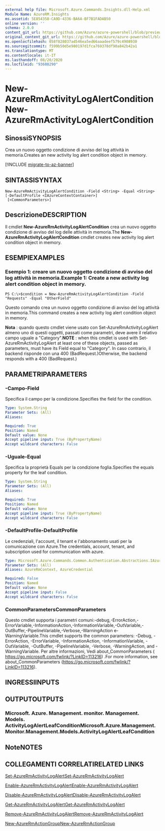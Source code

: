 ```yaml
---
external help file: Microsoft.Azure.Commands.Insights.dll-Help.xml
Module Name: AzureRM.Insights
ms.assetid: 5E854358-CA9D-4336-BA6A-BF7B1FADAB50
online version: ''
schema: 2.0.0
content_git_url: https://github.com/Azure/azure-powershell/blob/preview/src/ResourceManager/Insights/Commands.Insights/help/New-AzureRmActivityLogAlertCondition.md
original_content_git_url: https://github.com/Azure/azure-powershell/blob/preview/src/ResourceManager/Insights/Commands.Insights/help/New-AzureRmActivityLogAlertCondition.md
ms.openlocfilehash: 058f828037ad546ea5ed66aaadeef579c4908930
ms.sourcegitcommit: f599b50d5e980197d1fca769378df90a842b42a1
ms.translationtype: MT
ms.contentlocale: it-IT
ms.lasthandoff: 08/20/2020
ms.locfileid: "93688290"
---
```

# <span data-ttu-id="382e6-101">New-AzureRmActivityLogAlertCondition</span><span class="sxs-lookup"><span data-stu-id="382e6-101">New-AzureRmActivityLogAlertCondition</span></span>

## <span data-ttu-id="382e6-102">Sinossi</span><span class="sxs-lookup"><span data-stu-id="382e6-102">SYNOPSIS</span></span>
<span data-ttu-id="382e6-103">Crea un nuovo oggetto condizione di avviso del log attività in memoria.</span><span class="sxs-lookup"><span data-stu-id="382e6-103">Creates an new activity log alert condition object in memory.</span></span>

[!INCLUDE [migrate-to-az-banner](../../includes/migrate-to-az-banner.md)]

## <span data-ttu-id="382e6-104">SINTASSI</span><span class="sxs-lookup"><span data-stu-id="382e6-104">SYNTAX</span></span>

```
New-AzureRmActivityLogAlertCondition -Field <String> -Equal <String> [-DefaultProfile <IAzureContextContainer>]
 [<CommonParameters>]
```

## <span data-ttu-id="382e6-105">Descrizione</span><span class="sxs-lookup"><span data-stu-id="382e6-105">DESCRIPTION</span></span>
<span data-ttu-id="382e6-106">Il cmdlet **New-AzureRmActivityLogAlertCondition** crea un nuovo oggetto condizione di avviso del log delle attività in memoria.</span><span class="sxs-lookup"><span data-stu-id="382e6-106">The **New-AzureRmActivityLogAlertCondition** cmdlet creates new activity log alert condition object in memory.</span></span>

## <span data-ttu-id="382e6-107">ESEMPI</span><span class="sxs-lookup"><span data-stu-id="382e6-107">EXAMPLES</span></span>

### <span data-ttu-id="382e6-108">Esempio 1: creare un nuovo oggetto condizione di avviso del log attività in memoria.</span><span class="sxs-lookup"><span data-stu-id="382e6-108">Example 1: Create a new activity log alert condition object in memory.</span></span>
```
PS C:\>$condition = New-AzureRmActivityLogAlertCondition -Field "Requests" -Equal "OtherField"
```

<span data-ttu-id="382e6-109">Questo comando crea un nuovo oggetto condizione di avviso del log attività in memoria.</span><span class="sxs-lookup"><span data-stu-id="382e6-109">This command creates a new activity log alert condition object in memory.</span></span>

<span data-ttu-id="382e6-110">**Nota** : quando questo cmdlet viene usato con Set-AzureRmActivityLogAlert almeno uno di questi oggetti, passati come parametri, deve avere il relativo campo uguale a "Category".</span><span class="sxs-lookup"><span data-stu-id="382e6-110">**NOTE** : when this cmdlet is used with Set-AzureRmActivityLogAlert at least one of these objects, passed as parameters, must have its Field equal to "Category".</span></span> <span data-ttu-id="382e6-111">In caso contrario, il backend risponde con una 400 (BadRequest.)</span><span class="sxs-lookup"><span data-stu-id="382e6-111">Otherwise, the backend responds with a 400 (BadRequest.)</span></span>

## <span data-ttu-id="382e6-112">PARAMETRI</span><span class="sxs-lookup"><span data-stu-id="382e6-112">PARAMETERS</span></span>

### <span data-ttu-id="382e6-113">-Campo</span><span class="sxs-lookup"><span data-stu-id="382e6-113">-Field</span></span>
<span data-ttu-id="382e6-114">Specifica il campo per la condizione.</span><span class="sxs-lookup"><span data-stu-id="382e6-114">Specifies the field for the condition.</span></span>

```yaml
Type: System.String
Parameter Sets: (All)
Aliases: 

Required: True
Position: Named
Default value: None
Accept pipeline input: True (ByPropertyName)
Accept wildcard characters: False
```

### <span data-ttu-id="382e6-115">-Uguale</span><span class="sxs-lookup"><span data-stu-id="382e6-115">-Equal</span></span>
<span data-ttu-id="382e6-116">Specifica la proprietà Equals per la condizione foglia.</span><span class="sxs-lookup"><span data-stu-id="382e6-116">Specifies the equals property for the leaf condition.</span></span>

```yaml
Type: System.String
Parameter Sets: (All)
Aliases: 

Required: True
Position: Named
Default value: None
Accept pipeline input: True (ByPropertyName)
Accept wildcard characters: False
```

### <span data-ttu-id="382e6-117">-DefaultProfile</span><span class="sxs-lookup"><span data-stu-id="382e6-117">-DefaultProfile</span></span>
<span data-ttu-id="382e6-118">Le credenziali, l'account, il tenant e l'abbonamento usati per la comunicazione con Azure.</span><span class="sxs-lookup"><span data-stu-id="382e6-118">The credentials, account, tenant, and subscription used for communication with azure.</span></span>

```yaml
Type: Microsoft.Azure.Commands.Common.Authentication.Abstractions.IAzureContextContainer
Parameter Sets: (All)
Aliases: AzureRmContext, AzureCredential

Required: False
Position: Named
Default value: None
Accept pipeline input: False
Accept wildcard characters: False
```

### <span data-ttu-id="382e6-119">CommonParameters</span><span class="sxs-lookup"><span data-stu-id="382e6-119">CommonParameters</span></span>
<span data-ttu-id="382e6-120">Questo cmdlet supporta i parametri comuni:-debug,-ErrorAction,-ErrorVariable,-InformationAction,-InformationVariable,-OutVariable,-OutBuffer,-PipelineVariable,-Verbose,-WarningAction e-WarningVariable.</span><span class="sxs-lookup"><span data-stu-id="382e6-120">This cmdlet supports the common parameters: -Debug, -ErrorAction, -ErrorVariable, -InformationAction, -InformationVariable, -OutVariable, -OutBuffer, -PipelineVariable, -Verbose, -WarningAction, and -WarningVariable.</span></span> <span data-ttu-id="382e6-121">Per altre informazioni, Vedi about_CommonParameters ( https://go.microsoft.com/fwlink/?LinkID=113216) .</span><span class="sxs-lookup"><span data-stu-id="382e6-121">For more information, see about_CommonParameters (https://go.microsoft.com/fwlink/?LinkID=113216).</span></span>

## <span data-ttu-id="382e6-122">INGRESSI</span><span class="sxs-lookup"><span data-stu-id="382e6-122">INPUTS</span></span>

## <span data-ttu-id="382e6-123">OUTPUT</span><span class="sxs-lookup"><span data-stu-id="382e6-123">OUTPUTS</span></span>

### <span data-ttu-id="382e6-124">Microsoft. Azure. Management. monitor. Management. Models. ActivityLogAlertLeafCondition</span><span class="sxs-lookup"><span data-stu-id="382e6-124">Microsoft.Azure.Management.Monitor.Management.Models.ActivityLogAlertLeafCondition</span></span>

## <span data-ttu-id="382e6-125">Note</span><span class="sxs-lookup"><span data-stu-id="382e6-125">NOTES</span></span>

## <span data-ttu-id="382e6-126">COLLEGAMENTI CORRELATI</span><span class="sxs-lookup"><span data-stu-id="382e6-126">RELATED LINKS</span></span>

[<span data-ttu-id="382e6-127">Set-AzureRmActivityLogAlert</span><span class="sxs-lookup"><span data-stu-id="382e6-127">Set-AzureRmActivityLogAlert</span></span>](./Set-AzureRmActivityLogAlert.md)

[<span data-ttu-id="382e6-128">Enable-AzureRmActivityLogAlert</span><span class="sxs-lookup"><span data-stu-id="382e6-128">Enable-AzureRmActivityLogAlert</span></span>](./Enable-AzureRmActivityLogAlert.md)

[<span data-ttu-id="382e6-129">Disable-AzureRmActivityLogAlert</span><span class="sxs-lookup"><span data-stu-id="382e6-129">Disable-AzureRmActivityLogAlert</span></span>](./Disable-AzureRmActivityLogAlert.md)

[<span data-ttu-id="382e6-130">Get-AzureRmActivityLogAlert</span><span class="sxs-lookup"><span data-stu-id="382e6-130">Get-AzureRmActivityLogAlert</span></span>](./Get-AzureRmActivityLogAlert.md)

[<span data-ttu-id="382e6-131">Remove-AzureRmActivityLogAlert</span><span class="sxs-lookup"><span data-stu-id="382e6-131">Remove-AzureRmActivityLogAlert</span></span>](./Remove-AzureRmActivityLogAlert.md)

[<span data-ttu-id="382e6-132">New-AzureRmActionGroup</span><span class="sxs-lookup"><span data-stu-id="382e6-132">New-AzureRmActionGroup</span></span>](./Get-AzureRmActionGroup.md)

